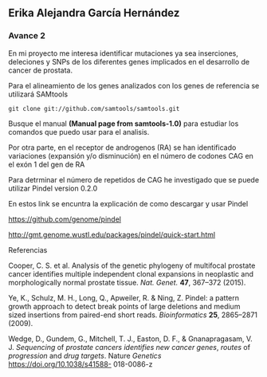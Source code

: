## Erika Alejandra García Hernández 

### Avance 2



En mi proyecto me interesa identificar mutaciones ya sea inserciones, deleciones y SNPs de los diferentes genes implicados en el desarrollo de cancer de prostata. 

Para el alineamiento de los genes analizados con los genes de referencia se utilizará SAMtools 

`git clone git://github.com/samtools/samtools.git` 

Busque el manual **(Manual page from samtools-1.0)** para estudiar los comandos que puedo usar para el analisis.

Por otra parte, en el receptor de androgenos (RA) se han identificado variaciones (expansión y/o disminución) en el número de codones CAG en el exón 1 del gen de RA

Para detrminar el número de repetidos de CAG he investigado que se puede utilizar Pindel version 0.2.0 

En estos link se encuntra la explicación de como descargar y usar Pindel

https://github.com/genome/pindel 

http://gmt.genome.wustl.edu/packages/pindel/quick-start.html



Referencias

Cooper, C. S. et al. Analysis of the genetic phylogeny of multifocal prostate cancer identifies multiple independent clonal expansions in neoplastic and morphologically normal prostate tissue. *Nat. Genet.* **47**, 367–372 (2015).

Ye, K., Schulz, M. H., Long, Q., Apweiler, R. & Ning, Z. Pindel: a pattern growth approach to detect break points of large deletions and medium sized insertions from paired-end short reads. *Bioinformatics* **25**, 2865–2871 (2009).

Wedge, D., Gundem, G., Mitchell, T. J., Easton, D. F., & Gnanapragasam, V. J. *Sequencing* of *prostate cancers identifies new cancer genes*, *routes* of *progression* and *drug targets*. Nature *Genetics* https://doi.org/10.1038/s41588- 018-0086-z 



